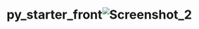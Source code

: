 # py_starter_front![Screenshot_2](https://github.com/stets-js/py_starter_front/assets/97848708/4574392b-5669-4c9d-8b25-ee597154eed3)
